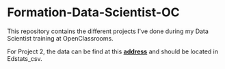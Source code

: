 # Formation-Data-Scientist-OC

This repository contains the different projects I've done during my Data Scientist training at OpenClassrooms.

For Project 2, the data can be find at this __[address](https://datacatalog.worldbank.org/search/dataset/0038480)__ and should be located in Edstats_csv.
